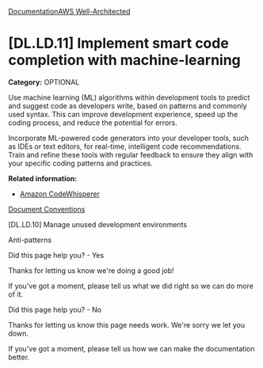 [Documentation](/index.html)[AWS Well-Architected](devops-guidance.html)

# [DL.LD.11] Implement smart code completion with machine-learning

**Category:** OPTIONAL

Use machine learning (ML) algorithms within development tools to predict and suggest code as developers write, based on patterns and commonly used syntax. This can improve development experience, speed up the coding process, and reduce the potential for errors.

Incorporate ML-powered code generators into your developer tools, such as IDEs or text editors, for real-time, intelligent code recommendations. Train and refine these tools with regular feedback to ensure they align with your specific coding patterns and practices.

**Related information:**

* [Amazon CodeWhisperer](https://aws.amazon.com/codewhisperer/)


[Document Conventions](/general/latest/gr/docconventions.html)

\[DL.LD.10] Manage unused development environments

Anti-patterns

Did this page help you? - Yes

Thanks for letting us know we're doing a good job!

If you've got a moment, please tell us what we did right so we can do more of it.

Did this page help you? - No

Thanks for letting us know this page needs work. We're sorry we let you down.

If you've got a moment, please tell us how we can make the documentation better.</awsdocs-view></awsui-app-layout>